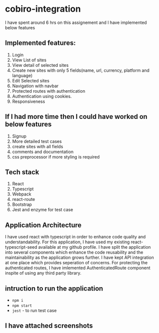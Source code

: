 # cobiro-integration
I have spent around 6 hrs on this assignement and I have implemented below features
## Implemented features:
1) Login
2) View List of sites
3) View detail of selected sites
4) Create new sites with only 5 fields(name, url, currency, platform and language)
5) Edit Selected sites
6) Navigation with navbar
7) Protected routes with authentication
8) Authentication using cookies.
9) Responsiveness

## If I had more time then I could have worked on below features
1) Signup 
2) More detailed test cases
3) create sites with all fields
4) comments and documentation
5) css preprocessor if more styling is required

## Tech stack
1) React 
2) Typescript
3) Webpack
4) react-route
5) Bootstrap
6) Jest and enzyme for test case

## Application Architecture
  I have used react with typescript in order to enhance code quality and understandability. For this application, I have used my 
  existing react-typescript-seed available at my github profile. I have split the application into several components which 
  enhance the code reusability and the maintainability as the application grows further. I have kept API 
  integration at one place which provides seperation of concerns. For protecting the authenticated routes, I have imlemented AuthenticatedRoute
  component inspite of using any third party library.
  
 ## intruction to run the application
 * ```npm i```
 * ```npm start```
 * ```jest``` - to run test case
 
 ## I have attached screenshots
  

